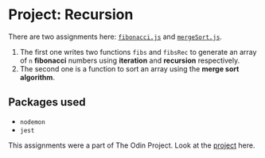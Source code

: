 # Project: Recursion

There are two assignments here: [`fibonacci.js`](fibonacci.js) and [`mergeSort.js`](mergeSort.js).

1. The first one writes two functions `fibs` and `fibsRec` to generate an array of `n` **fibonacci** numbers using **iteration** and **recursion** respectively.
2. The second one is a function to sort an array using the **merge sort algorithm**.

## Packages used

- `nodemon`
- `jest`

This assignments were a part of The Odin Project. Look at the [project](https://www.theodinproject.com/lessons/javascript-recursion) here.
